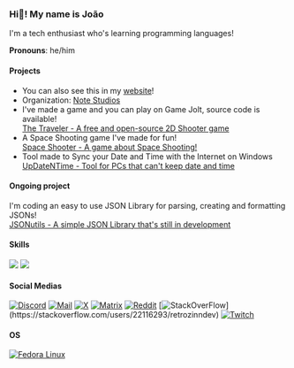### Hi👋! My name is João
I'm a tech enthusiast who's learning programming languages!

**Pronouns**: he/him

<!-- [![GitHub Status](https://github-readme-stats.vercel.app/api?username=retrozinndev&theme=blue-green)](https://docs.github.com/articles/why-are-my-contributions-not-showing-up-on-my-profile) -->

#### Projects
 - You can also see this in my [website](https://retrozinn.dev)!
 - Organization: [Note Studios](https://github.com/notestudios)
 - I've made a game and you can play on Game Jolt, source code is available! <br>
  [The Traveler - A free and open-source 2D Shooter game](https://github.com/notestudios/TheTraveler)
 - A Space Shooting game I've made for fun! <br>
  [Space Shooter - A game about Space Shooting!](https://github.com/retrozinndev/SpaceShooter)
 - Tool made to Sync your Date and Time with the Internet on Windows <br>
  [UpDateNTime - Tool for PCs that can't keep date and time](https://github.com/retrozinndev/UpDateNTime)

#### Ongoing project
 I'm coding an easy to use JSON Library for parsing, creating and formatting JSONs! <br>
 [JSONutils - A simple JSON Library that's still in development](https://github.com/retrozinndev/JSONutils)

#### Skills
<a href="https://openjdk.org/"><img src="https://img.shields.io/badge/Java-ED8B00?style=for-the-badge&logo=openjdk&logoColor=white"></a>
<a href="https://learn.microsoft.com/dotnet/csharp/"><img src="https://img.shields.io/badge/C%23-239120?style=for-the-badge&logo=c-sharp&logoColor=white"></a>

#### Social Medias
[![Discord](https://img.shields.io/badge/Discord-7289DA?style=for-the-badge&logo=discord&logoColor=white)](https://discord.com/users/568589231954591749)
[![Mail](https://img.shields.io/badge/Gmail-D14836?style=for-the-badge&logo=gmail&logoColor=white)](mailto:joaovodias@gmail.com)
[![X](https://img.shields.io/badge/X-000?style=for-the-badge&logo=x)](https://x.com/retrozinndev)
[![Matrix](https://img.shields.io/badge/matrix-000000?style=for-the-badge&logo=Matrix&logoColor=white)](https://matrix.to/#/@retrozinndev:matrix.org)
[![Reddit](https://img.shields.io/badge/Reddit-FF4500?style=for-the-badge&logo=reddit&logoColor=white)](https://www.reddit.com/user/Much_Clue7037)
[![StackOverFlow](https://img.shields.io/badge/Stack_Overflow-FE7A16?style=for-the-badge&logo=stack-overflow&logoColor=white")](https://stackoverflow.com/users/22116293/retrozinndev)
[![Twitch](https://img.shields.io/badge/Twitch-9146FF?style=for-the-badge&logo=twitch&logoColor=white)](https://www.twitch.tv/retrozinndev)
#### OS
[![Fedora Linux](https://img.shields.io/badge/Fedora-294172?style=for-the-badge&logo=fedora&logoColor=white)](https://fedoraproject.org/)
